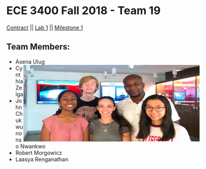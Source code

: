 # ECE 3400 Fall 2018 - Team 19

[Contract](Contract/contract.md)
||
[Lab 1](Lab1/lab1.md)
||
[Milestone 1](Lab2/lab2.md)


## Team Members:
* Asena Ulug       <img src="Team 19.png" width="460" height="200" alt="banner" img align="right">        
* Cynthia Zelga 
* John Chukwunonso Nwankwo
* Robert Morgowicz
* Laasya Renganathan


